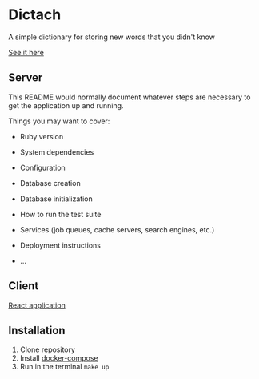 # Dictach
A simple dictionary for storing new words that you didn't know

[See it here](https://dictach.herokuapp.com/)

## Server
This README would normally document whatever steps are necessary to get the
application up and running.

Things you may want to cover:

* Ruby version

* System dependencies

* Configuration

* Database creation

* Database initialization

* How to run the test suite

* Services (job queues, cache servers, search engines, etc.)

* Deployment instructions

* ...

## Client
[React application](./client)

## Installation
1. Clone repository
2. Install [docker-compose](https://docs.docker.com/compose/install/)
3. Run in the terminal `make up`
